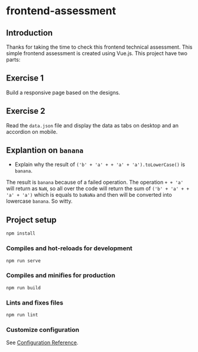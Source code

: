 # frontend-assessment

## Introduction

Thanks for taking the time to check this frontend technical assessment. This simple frontend assessment is created using Vue.js. This project have two parts:

## Exercise 1

Build a responsive page based on the designs.

## Exercise 2

Read the `data.json` file and display the data as tabs on desktop and an accordion on mobile.

## Explantion on `banana`

- Explain why the result of `('b' + 'a' + + 'a' + 'a').toLowerCase()` is `banana`.

The result is `banana` because of a failed operation. The operation `+ + 'a'` will return as `NaN`, so all over the code will return the sum of `('b' + 'a' + + 'a' + 'a')` which is equals to `baNaNa` and then will be converted into lowercase `banana`. So witty.

## Project setup

```
npm install
```

### Compiles and hot-reloads for development

```
npm run serve
```

### Compiles and minifies for production

```
npm run build
```

### Lints and fixes files

```
npm run lint
```

### Customize configuration

See [Configuration Reference](https://cli.vuejs.org/config/).
